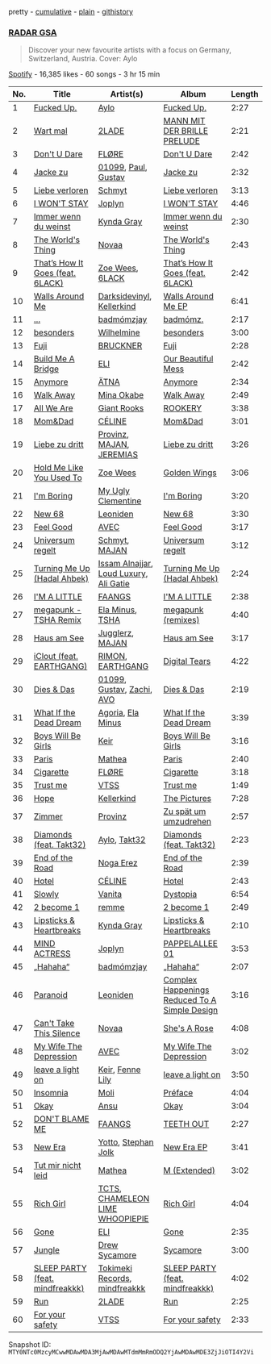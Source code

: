 pretty - [cumulative](/playlists/cumulative/37i9dQZF1DX3Vl51vsat7a.md) - [plain](/playlists/plain/37i9dQZF1DX3Vl51vsat7a) - [githistory](https://github.githistory.xyz/mackorone/spotify-playlist-archive/blob/main/playlists/plain/37i9dQZF1DX3Vl51vsat7a)

### [RADAR GSA](https://open.spotify.com/playlist/37i9dQZF1DX3Vl51vsat7a)

> Discover your new favourite artists with a focus on Germany, Switzerland, Austria\. Cover: Aylo

[Spotify](https://open.spotify.com/user/spotify) - 16,385 likes - 60 songs - 3 hr 15 min

| No. | Title | Artist(s) | Album | Length |
|---|---|---|---|---|
| 1 | [Fucked Up.](https://open.spotify.com/track/1nIUFAIo5U4Yc1KsnnnPz0) | [Aylo](https://open.spotify.com/artist/5ggr9FUq9cjogKBxQmI2ZO) | [Fucked Up.](https://open.spotify.com/album/3369iQfBJZcTS1ZrMa3Jbx) | 2:27 |
| 2 | [Wart mal](https://open.spotify.com/track/4J8FybA4DlfN5HAuC6VnQE) | [2LADE](https://open.spotify.com/artist/2N5EUidcVv9pnicQFDeK5W) | [MANN MIT DER BRILLE PRELUDE](https://open.spotify.com/album/6wWXureHWQxxFc3Q8oQ1Tk) | 2:21 |
| 3 | [Don't U Dare](https://open.spotify.com/track/3CQuzM93RAg867gQ0mVAw7) | [FLØRE](https://open.spotify.com/artist/5aUy7Z5Q1m6f9fNp8or3sD) | [Don't U Dare](https://open.spotify.com/album/2YV91Zb0tDaxAsT2mmBDFP) | 2:42 |
| 4 | [Jacke zu](https://open.spotify.com/track/0VYUzxAcxWtn05ZKiubkkU) | [01099](https://open.spotify.com/artist/3Z3aTg9PwJ37e8xeO0aUC9), [Paul](https://open.spotify.com/artist/2SRd7Kx7xWkZjoaFKgEreg), [Gustav](https://open.spotify.com/artist/2WmxTCUVOyGsqn4GA7VxuC) | [Jacke zu](https://open.spotify.com/album/5XOptGKTuicfr63QxUnxNN) | 2:32 |
| 5 | [Liebe verloren](https://open.spotify.com/track/5gMifIJnth5mZIBvzqPVIW) | [Schmyt](https://open.spotify.com/artist/2DysK49GjODUdRupTMZrfb) | [Liebe verloren](https://open.spotify.com/album/6tvIFoZemFu3eSK1SCx5aF) | 3:13 |
| 6 | [I WON'T STAY](https://open.spotify.com/track/0U9gq4pfWLjoF7F4pWcMvO) | [Joplyn](https://open.spotify.com/artist/32Jt1AK733JbFR82hEZ0Ih) | [I WON'T STAY](https://open.spotify.com/album/0m8w2qFAnW82Nn6mhmxZ7I) | 4:46 |
| 7 | [Immer wenn du weinst](https://open.spotify.com/track/6GYGIEVQHFbYV5AvkJD8Mp) | [Kynda Gray](https://open.spotify.com/artist/3LPEGy5eAGPgKYJVrkRuSX) | [Immer wenn du weinst](https://open.spotify.com/album/0ksQY1tGoSYQMweAYgmOpB) | 2:30 |
| 8 | [The World's Thing](https://open.spotify.com/track/7p9qrq8qPw8KA6nyLN6Ocq) | [Novaa](https://open.spotify.com/artist/3PMqVecYp6tFBk7d7SDlPm) | [The World's Thing](https://open.spotify.com/album/0orNVT4C6SfaFiplCVEvFX) | 2:43 |
| 9 | [That’s How It Goes \(feat\. 6LACK\)](https://open.spotify.com/track/6o5TECt1aCm1HjUzp43OgL) | [Zoe Wees](https://open.spotify.com/artist/03d2mJXSMtuPI0nIvLnhoS), [6LACK](https://open.spotify.com/artist/4IVAbR2w4JJNJDDRFP3E83) | [That’s How It Goes \(feat\. 6LACK\)](https://open.spotify.com/album/0tEzXJv87d2vm5SIvkSFPc) | 2:42 |
| 10 | [Walls Around Me](https://open.spotify.com/track/3kymiOCRjfkuueb0HD2nNX) | [Darksidevinyl](https://open.spotify.com/artist/7JgdmzLGGrt808y5C1STh0), [Kellerkind](https://open.spotify.com/artist/4GYQytEFxnzqH96O6QywsA) | [Walls Around Me EP](https://open.spotify.com/album/0MkBm4v1xnbLiD0sh6lAJn) | 6:41 |
| 11 | [...](https://open.spotify.com/track/2n1WH7I33C9Tm47unwnp8U) | [badmómzjay](https://open.spotify.com/artist/7oWrEQO1d3klp0Qrfh7a5h) | [badmómz.](https://open.spotify.com/album/5sGUW7aY98OedUfAmFKzDz) | 2:17 |
| 12 | [besonders](https://open.spotify.com/track/0qZ38h6vARmBn1dLPo5qIU) | [Wilhelmine](https://open.spotify.com/artist/4f5pBvQZzdOGpFF0pwtUZG) | [besonders](https://open.spotify.com/album/14iHxk7M0XCEgoZPiYn8Rg) | 3:00 |
| 13 | [Fuji](https://open.spotify.com/track/7wXakijrSKkpvrdPYwJr7t) | [BRUCKNER](https://open.spotify.com/artist/0OKQx5tW0vxtKwYVblZTkq) | [Fuji](https://open.spotify.com/album/29spAqjN7v2hmQHoHMU7z1) | 2:28 |
| 14 | [Build Me A Bridge](https://open.spotify.com/track/07aDoPEceysLO98w5Jy5IK) | [ELI](https://open.spotify.com/artist/63gbXCha1jpkrJJ9K5gGpR) | [Our Beautiful Mess](https://open.spotify.com/album/0ZkXgfTXWi2UsQGmKqCHQ3) | 2:42 |
| 15 | [Anymore](https://open.spotify.com/track/41k9LvMt9xspB5nueIUsfU) | [ÄTNA](https://open.spotify.com/artist/4ORnI4BzjKFbUply6fRvkX) | [Anymore](https://open.spotify.com/album/1gN8dVk0oKtQoHdk1oxKrL) | 2:34 |
| 16 | [Walk Away](https://open.spotify.com/track/3XQDYyBoAeP7Agcx4YCwHS) | [Mina Okabe](https://open.spotify.com/artist/5BS8KSKJPeLeXfABQx0bXl) | [Walk Away](https://open.spotify.com/album/2C6u68wrYE0McXsrMRPogc) | 2:49 |
| 17 | [All We Are](https://open.spotify.com/track/0RuQVn5JcxuDBSNxo1sxau) | [Giant Rooks](https://open.spotify.com/artist/5wD0owYApRtYmjPWavWKvb) | [ROOKERY](https://open.spotify.com/album/28WPMClVfDtMHaNrrjbPcX) | 3:38 |
| 18 | [Mom&Dad](https://open.spotify.com/track/7nk2rwASLMnPTGMTrW0tqa) | [CÉLINE](https://open.spotify.com/artist/5ZYOlPpI9FZu2uIPkTB0UA) | [Mom&Dad](https://open.spotify.com/album/4XOL1wYfQ0bku2DDaoYMqn) | 3:01 |
| 19 | [Liebe zu dritt](https://open.spotify.com/track/1CeL9v59rZeFX63hYI4eAO) | [Provinz](https://open.spotify.com/artist/2f7f3AmL16mmiAmYnxmmfx), [MAJAN](https://open.spotify.com/artist/60pVmLS5zlt31OWk340O3U), [JEREMIAS](https://open.spotify.com/artist/011bJBtG8SdkBqBiSpBllF) | [Liebe zu dritt](https://open.spotify.com/album/20HZQOmLW3XOSQKbZjw77F) | 3:26 |
| 20 | [Hold Me Like You Used To](https://open.spotify.com/track/7eEcVUDXfIaZPq4kwhPIML) | [Zoe Wees](https://open.spotify.com/artist/03d2mJXSMtuPI0nIvLnhoS) | [Golden Wings](https://open.spotify.com/album/3eLDkKjoLPJLR5sAgcx6lk) | 3:06 |
| 21 | [I'm Boring](https://open.spotify.com/track/40Xc96R5OS3s0zacs6wPte) | [My Ugly Clementine](https://open.spotify.com/artist/5PLynKfQumQiB3ihXcG28Y) | [I'm Boring](https://open.spotify.com/album/2UPFVcOuNlf2Yl3C6LDxpO) | 3:20 |
| 22 | [New 68](https://open.spotify.com/track/5hMIBsn64hajBIKbFJAsf6) | [Leoniden](https://open.spotify.com/artist/1zwtew8BGPk66RKGQqtPCX) | [New 68](https://open.spotify.com/album/0R1JPqXUR7sXSq67zGMRqO) | 3:30 |
| 23 | [Feel Good](https://open.spotify.com/track/3Qhb33VQRVAfCVEa1oga05) | [AVEC](https://open.spotify.com/artist/6N8vbhxZ0CYJHd8WGJ9Snf) | [Feel Good](https://open.spotify.com/album/6p4rt48ywuUFCaQtbicjUy) | 3:17 |
| 24 | [Universum regelt](https://open.spotify.com/track/0oFlUUf7zFcTkFJVkxgqh9) | [Schmyt](https://open.spotify.com/artist/2DysK49GjODUdRupTMZrfb), [MAJAN](https://open.spotify.com/artist/60pVmLS5zlt31OWk340O3U) | [Universum regelt](https://open.spotify.com/album/6KlvS05TnVENX7TtId6Got) | 3:12 |
| 25 | [Turning Me Up \(Hadal Ahbek\)](https://open.spotify.com/track/4sofJiicQwKsRo3S1vpt39) | [Issam Alnajjar](https://open.spotify.com/artist/6dO0RkhFhjMwLtLQqNgL8r), [Loud Luxury](https://open.spotify.com/artist/6t1gpxYbY8OlLA7D2RiikQ), [Ali Gatie](https://open.spotify.com/artist/4rTv3Ejc7hKMtmoBOK1B4T) | [Turning Me Up \(Hadal Ahbek\)](https://open.spotify.com/album/4iVUZYC6NjKXt4jOh14dTb) | 2:24 |
| 26 | [I'M A LITTLE](https://open.spotify.com/track/36lARxuQqwXnvALPNeVjtK) | [FAANGS](https://open.spotify.com/artist/2UlXIWBLOjskz5esa7ec2j) | [I'M A LITTLE](https://open.spotify.com/album/5zCcIO7yJLAznBPxohaZzb) | 2:38 |
| 27 | [megapunk \- TSHA Remix](https://open.spotify.com/track/1d87n4WnUawIAyqAEGn6ps) | [Ela Minus](https://open.spotify.com/artist/4rdJkXHNrMgowlwUdQAg8T), [TSHA](https://open.spotify.com/artist/2kLa7JZu4Ijdz1Gle2khZh) | [megapunk \(remixes\)](https://open.spotify.com/album/5bDFznntVIsvDmvjnzjaEs) | 4:40 |
| 28 | [Haus am See](https://open.spotify.com/track/0ZmJHRMjUaDTjgUvg867Y5) | [Jugglerz](https://open.spotify.com/artist/5dM0ApSI0k1TcOseiik0sY), [MAJAN](https://open.spotify.com/artist/60pVmLS5zlt31OWk340O3U) | [Haus am See](https://open.spotify.com/album/0oCCOrnBMCeNJ8kJXnUGJe) | 3:17 |
| 29 | [iClout \(feat\. EARTHGANG\)](https://open.spotify.com/track/61dvMPhVqB2iWGHQU6BjyK) | [RIMON](https://open.spotify.com/artist/4DtUsfaVQBhypuwYmobdSm), [EARTHGANG](https://open.spotify.com/artist/5MbNzCW3qokGyoo9giHA3V) | [Digital Tears](https://open.spotify.com/album/6dEZTAWhslVOPZc3SU18oD) | 4:22 |
| 30 | [Dies & Das](https://open.spotify.com/track/5GzBVGr752l5qcGo2ZBNoS) | [01099](https://open.spotify.com/artist/3Z3aTg9PwJ37e8xeO0aUC9), [Gustav](https://open.spotify.com/artist/2WmxTCUVOyGsqn4GA7VxuC), [Zachi](https://open.spotify.com/artist/5RgzUZORebl59TcvCRZsD2), [AVO](https://open.spotify.com/artist/3g8GEfox7TneqzId98rNGi) | [Dies & Das](https://open.spotify.com/album/3w25lpXTAf001nxzF9nBPI) | 2:19 |
| 31 | [What If the Dead Dream](https://open.spotify.com/track/748LdQj3Lhiynqf3XdTqlr) | [Agoria](https://open.spotify.com/artist/4lu50np3LdTkRL09T7x8UP), [Ela Minus](https://open.spotify.com/artist/4rdJkXHNrMgowlwUdQAg8T) | [What If the Dead Dream](https://open.spotify.com/album/4DNxWrwCw1MeHxgDLNezGT) | 3:39 |
| 32 | [Boys Will Be Girls](https://open.spotify.com/track/01ZPfziRi0YPBbqciOKBsv) | [Keir](https://open.spotify.com/artist/2YOYjcNXjBJSW1STwwhE74) | [Boys Will Be Girls](https://open.spotify.com/album/7sSLzWKQYO44GfnqQF6PRX) | 3:16 |
| 33 | [Paris](https://open.spotify.com/track/7EccqOi4GK8kASKFnZsdla) | [Mathea](https://open.spotify.com/artist/3r5Kc95Oz8lDc8BL9ChO7n) | [Paris](https://open.spotify.com/album/5hlFHVDj6WhfEvqCf50n2V) | 2:40 |
| 34 | [Cigarette](https://open.spotify.com/track/5Brzg5PdxEwUbwfS2looQf) | [FLØRE](https://open.spotify.com/artist/5aUy7Z5Q1m6f9fNp8or3sD) | [Cigarette](https://open.spotify.com/album/4cVguILaTeTnjfcMhJx2Mz) | 3:18 |
| 35 | [Trust me](https://open.spotify.com/track/7pZLO4oJ38FKtBt9yfOMkO) | [VTSS](https://open.spotify.com/artist/0zo109NM3S7CqHpvlXwqEN) | [Trust me](https://open.spotify.com/album/6Qv0SHKHK3U6jZfYo7ALcK) | 1:49 |
| 36 | [Hope](https://open.spotify.com/track/2QRGdW5I7M74y0URMgkfqn) | [Kellerkind](https://open.spotify.com/artist/4GYQytEFxnzqH96O6QywsA) | [The Pictures](https://open.spotify.com/album/1gd2DBDRgwMmrwvUC8sOX1) | 7:28 |
| 37 | [Zimmer](https://open.spotify.com/track/4SN5MyYZbiYhNHEQC51gh3) | [Provinz](https://open.spotify.com/artist/2f7f3AmL16mmiAmYnxmmfx) | [Zu spät um umzudrehen](https://open.spotify.com/album/4DnP7qkS1KlDKixC4jNf3L) | 2:57 |
| 38 | [Diamonds \(feat\. Takt32\)](https://open.spotify.com/track/7w6HmxoHbohJ9S9lScjH1m) | [Aylo](https://open.spotify.com/artist/5ggr9FUq9cjogKBxQmI2ZO), [Takt32](https://open.spotify.com/artist/1G7TGDJ01So6i6XNirnVS7) | [Diamonds \(feat\. Takt32\)](https://open.spotify.com/album/5WAnIlIOyTf5VJwMqB8DxF) | 2:23 |
| 39 | [End of the Road](https://open.spotify.com/track/3BfRjAclEFihCqLguT8Ch7) | [Noga Erez](https://open.spotify.com/artist/5VwCIS8jdx9ZHjApLFNrTZ) | [End of the Road](https://open.spotify.com/album/77eNqATHOvAle5qBQqBHtM) | 2:39 |
| 40 | [Hotel](https://open.spotify.com/track/3Ldae7O6YMFE7vxlTNocdQ) | [CÉLINE](https://open.spotify.com/artist/5ZYOlPpI9FZu2uIPkTB0UA) | [Hotel](https://open.spotify.com/album/1naWv2unZPzXPa3UdQIdAb) | 2:43 |
| 41 | [Slowly](https://open.spotify.com/track/4xnSrvZ9MVhPXYhqDGQyCU) | [Vanita](https://open.spotify.com/artist/03wBbT5tqttIBpmUrNa9ur) | [Dystopia](https://open.spotify.com/album/3Wzi6aTBNAU3lLnaKAfa6B) | 6:54 |
| 42 | [2 become 1](https://open.spotify.com/track/2kmaG6LSoJGUrLf9MAAX8P) | [remme](https://open.spotify.com/artist/2yqHVMUJy2Wxl7HVsp4Se5) | [2 become 1](https://open.spotify.com/album/6NQjPTgNuXOnxTXpSz6OD4) | 2:49 |
| 43 | [Lipsticks & Heartbreaks](https://open.spotify.com/track/5WX5hHwiJnFx9IIcCKxWWP) | [Kynda Gray](https://open.spotify.com/artist/3LPEGy5eAGPgKYJVrkRuSX) | [Lipsticks & Heartbreaks](https://open.spotify.com/album/5mkpbYUEBkj9tRJ3aKGUdc) | 2:10 |
| 44 | [MIND ACTRESS](https://open.spotify.com/track/6Vyw8E2SOTb5dUasc76bmH) | [Joplyn](https://open.spotify.com/artist/32Jt1AK733JbFR82hEZ0Ih) | [PAPPELALLEE 01](https://open.spotify.com/album/5qcXQaYl5cwPi00ej8JWSF) | 3:53 |
| 45 | [„Hahaha“](https://open.spotify.com/track/3d6qirAvHEpdM6Ky5OKFQ8) | [badmómzjay](https://open.spotify.com/artist/7oWrEQO1d3klp0Qrfh7a5h) | [„Hahaha“](https://open.spotify.com/album/0SDmMQMIeuKkkMFvNZhOCb) | 2:07 |
| 46 | [Paranoid](https://open.spotify.com/track/0HMqKvy71TIbFMZP573ggQ) | [Leoniden](https://open.spotify.com/artist/1zwtew8BGPk66RKGQqtPCX) | [Complex Happenings Reduced To A Simple Design](https://open.spotify.com/album/759AQPUMn36dDf7cRSwsmF) | 3:16 |
| 47 | [Can't Take This Silence](https://open.spotify.com/track/1IihN2MXusofF69y5OCDNP) | [Novaa](https://open.spotify.com/artist/3PMqVecYp6tFBk7d7SDlPm) | [She's A Rose](https://open.spotify.com/album/51EEO2MvJmchRb0b4V9Ii7) | 4:08 |
| 48 | [My Wife The Depression](https://open.spotify.com/track/4Izo6qdh1ypa33xz2Ez4Lf) | [AVEC](https://open.spotify.com/artist/6N8vbhxZ0CYJHd8WGJ9Snf) | [My Wife The Depression](https://open.spotify.com/album/6vhpoAT5KHbsE5pxv7Mp9O) | 3:02 |
| 49 | [leave a light on](https://open.spotify.com/track/2K7fFi3Y4zJB9XWlvBQbR8) | [Keir](https://open.spotify.com/artist/2YOYjcNXjBJSW1STwwhE74), [Fenne Lily](https://open.spotify.com/artist/7iPH2BRBF9wKa6ljxvdext) | [leave a light on](https://open.spotify.com/album/1zQnyI5I8veaxl680WvEQU) | 3:50 |
| 50 | [Insomnia](https://open.spotify.com/track/3jEuAziXMAw8YVbfcvVLZR) | [Moli](https://open.spotify.com/artist/1UytzAp8ZnC60ZAMBROqW6) | [Préface](https://open.spotify.com/album/1VXdGf2leT7m5cyHw9PydB) | 4:04 |
| 51 | [Okay](https://open.spotify.com/track/15aRDEzbB28Sn1Dp2gBG9x) | [Ansu](https://open.spotify.com/artist/62TYO8MQIPGNVne59x3AqS) | [Okay](https://open.spotify.com/album/4N1IM89g7pW1RuI6rJRe6N) | 3:04 |
| 52 | [DON'T BLAME ME](https://open.spotify.com/track/4HGmBETDnJDreKHb9tW2bg) | [FAANGS](https://open.spotify.com/artist/2UlXIWBLOjskz5esa7ec2j) | [TEETH OUT](https://open.spotify.com/album/6wE7d28Rxv1y1v2FSaYnW2) | 2:27 |
| 53 | [New Era](https://open.spotify.com/track/3qhW02v4Yo6d5lPhxE6iZb) | [Yotto](https://open.spotify.com/artist/5Dyfxq0ZrFjjeFBdSNxDbo), [Stephan Jolk](https://open.spotify.com/artist/7w0ddx9rFndvpiqO1VOxJM) | [New Era EP](https://open.spotify.com/album/49LqNtUITrajPTnpwyC8tA) | 3:41 |
| 54 | [Tut mir nicht leid](https://open.spotify.com/track/3Z0vdZfMKPRgPrVlpj18oQ) | [Mathea](https://open.spotify.com/artist/3r5Kc95Oz8lDc8BL9ChO7n) | [M \(Extended\)](https://open.spotify.com/album/1AnZRh08V385fqDx1qw979) | 3:02 |
| 55 | [Rich Girl](https://open.spotify.com/track/1BCBzCwhOZ3MEfOybVmoRs) | [TCTS](https://open.spotify.com/artist/1mFGfrveXbpolppPgO29Io), [CHAMELEON LIME WHOOPIEPIE](https://open.spotify.com/artist/1uP5mPkWII7Tcxp7xtqPmj) | [Rich Girl](https://open.spotify.com/album/5invgj6RjVaDwh3Odvaj3v) | 4:04 |
| 56 | [Gone](https://open.spotify.com/track/2mD8ODdKo0y165EtmfAHqN) | [ELI](https://open.spotify.com/artist/63gbXCha1jpkrJJ9K5gGpR) | [Gone](https://open.spotify.com/album/651CcYUL1asuZzRClUinai) | 2:35 |
| 57 | [Jungle](https://open.spotify.com/track/4ALVnrzsiNjtRZs3hulmEZ) | [Drew Sycamore](https://open.spotify.com/artist/2hyMuTjcOQsuC1QV0paUBA) | [Sycamore](https://open.spotify.com/album/3dkbfJo5szx7gGIx51zR5q) | 3:00 |
| 58 | [SLEEP PARTY \(feat\. mindfreakkk\)](https://open.spotify.com/track/11erW7pKvrR399ymf1eZwl) | [Tokimeki Records](https://open.spotify.com/artist/73vrL9RiKlSaQFo2izavC1), [mindfreakkk](https://open.spotify.com/artist/72eq3oLf1MBNNAZNv0Ua0a) | [SLEEP PARTY \(feat\. mindfreakkk\)](https://open.spotify.com/album/5EryJwl6ZmreizbfgEUgqC) | 4:02 |
| 59 | [Run](https://open.spotify.com/track/3BZrNbP0EHxvdrB0MOM4Qi) | [2LADE](https://open.spotify.com/artist/2N5EUidcVv9pnicQFDeK5W) | [Run](https://open.spotify.com/album/1YhYELd70GE5d42z8mTz5U) | 2:25 |
| 60 | [For your safety](https://open.spotify.com/track/3yIKczp0CRsnGtK7P0e5R6) | [VTSS](https://open.spotify.com/artist/0zo109NM3S7CqHpvlXwqEN) | [For your safety](https://open.spotify.com/album/3L1YegCnsVaikVxsL4Fypv) | 2:33 |

Snapshot ID: `MTY0NTc0MzcyMCwwMDAwMDA3MjAwMDAwMTdmMmRmODQ2YjAwMDAwMDE3ZjJiOTI4Y2Vi`